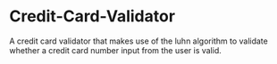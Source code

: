 # Credit-Card-Validator
A credit card validator that makes use of the luhn algorithm to validate whether a credit card number input from the user is valid.

